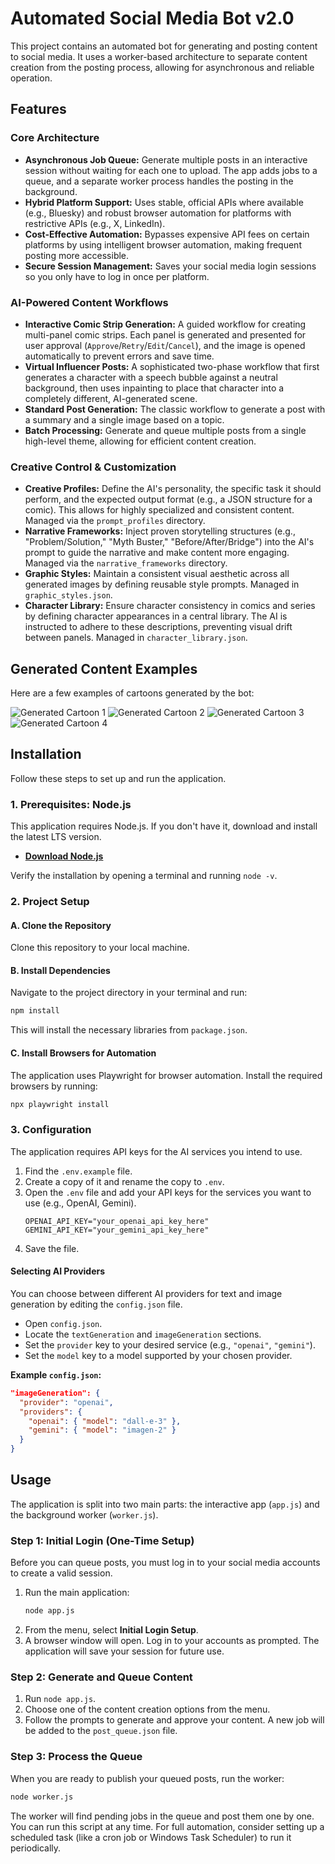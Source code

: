 # Automated Social Media Bot v2.0

This project contains an automated bot for generating and posting content to social media. It uses a worker-based architecture to separate content creation from the posting process, allowing for asynchronous and reliable operation.

## Features

### Core Architecture
- **Asynchronous Job Queue:** Generate multiple posts in an interactive session without waiting for each one to upload. The app adds jobs to a queue, and a separate worker process handles the posting in the background.
- **Hybrid Platform Support:** Uses stable, official APIs where available (e.g., Bluesky) and robust browser automation for platforms with restrictive APIs (e.g., X, LinkedIn).
- **Cost-Effective Automation:** Bypasses expensive API fees on certain platforms by using intelligent browser automation, making frequent posting more accessible.
- **Secure Session Management:** Saves your social media login sessions so you only have to log in once per platform.

### AI-Powered Content Workflows
- **Interactive Comic Strip Generation:** A guided workflow for creating multi-panel comic strips. Each panel is generated and presented for user approval (`Approve`/`Retry`/`Edit`/`Cancel`), and the image is opened automatically to prevent errors and save time.
- **Virtual Influencer Posts:** A sophisticated two-phase workflow that first generates a character with a speech bubble against a neutral background, then uses inpainting to place that character into a completely different, AI-generated scene.
- **Standard Post Generation:** The classic workflow to generate a post with a summary and a single image based on a topic.
- **Batch Processing:** Generate and queue multiple posts from a single high-level theme, allowing for efficient content creation.

### Creative Control & Customization
- **Creative Profiles:** Define the AI's personality, the specific task it should perform, and the expected output format (e.g., a JSON structure for a comic). This allows for highly specialized and consistent content. Managed via the `prompt_profiles` directory.
- **Narrative Frameworks:** Inject proven storytelling structures (e.g., "Problem/Solution," "Myth Buster," "Before/After/Bridge") into the AI's prompt to guide the narrative and make content more engaging. Managed via the `narrative_frameworks` directory.
- **Graphic Styles:** Maintain a consistent visual aesthetic across all generated images by defining reusable style prompts. Managed in `graphic_styles.json`.
- **Character Library:** Ensure character consistency in comics and series by defining character appearances in a central library. The AI is instructed to adhere to these descriptions, preventing visual drift between panels. Managed in `character_library.json`.

## Generated Content Examples

Here are a few examples of cartoons generated by the bot:

![Generated Cartoon 1](final-comic-1755827918379.png)
![Generated Cartoon 2](final-comic-1755917898284.png)
![Generated Cartoon 3](final-comic-1756093858799.png)
![Generated Cartoon 4](final-comic-1756078919985.png)

## Installation

Follow these steps to set up and run the application.

### 1. Prerequisites: Node.js

This application requires Node.js. If you don't have it, download and install the latest LTS version.

- **[Download Node.js](https://nodejs.org/en/download)**

Verify the installation by opening a terminal and running `node -v`.

### 2. Project Setup

#### A. Clone the Repository
Clone this repository to your local machine.

#### B. Install Dependencies
Navigate to the project directory in your terminal and run:
```bash
npm install
```
This will install the necessary libraries from `package.json`.

#### C. Install Browsers for Automation
The application uses Playwright for browser automation. Install the required browsers by running:
```bash
npx playwright install
```

### 3. Configuration

The application requires API keys for the AI services you intend to use.

1.  Find the `.env.example` file.
2.  Create a copy of it and rename the copy to `.env`.
3.  Open the `.env` file and add your API keys for the services you want to use (e.g., OpenAI, Gemini).
    ```
    OPENAI_API_KEY="your_openai_api_key_here"
    GEMINI_API_KEY="your_gemini_api_key_here"
    ```
4.  Save the file.

#### Selecting AI Providers

You can choose between different AI providers for text and image generation by editing the `config.json` file.

-   Open `config.json`.
-   Locate the `textGeneration` and `imageGeneration` sections.
-   Set the `provider` key to your desired service (e.g., `"openai"`, `"gemini"`).
-   Set the `model` key to a model supported by your chosen provider.

**Example `config.json`:**
```json
"imageGeneration": {
  "provider": "openai",
  "providers": {
    "openai": { "model": "dall-e-3" },
    "gemini": { "model": "imagen-2" }
  }
}
```

## Usage

The application is split into two main parts: the interactive app (`app.js`) and the background worker (`worker.js`).

### Step 1: Initial Login (One-Time Setup)

Before you can queue posts, you must log in to your social media accounts to create a valid session.

1.  Run the main application:
    ```bash
    node app.js
    ```
2.  From the menu, select **Initial Login Setup**.
3.  A browser window will open. Log in to your accounts as prompted. The application will save your session for future use.

### Step 2: Generate and Queue Content

1.  Run `node app.js`.
2.  Choose one of the content creation options from the menu.
3.  Follow the prompts to generate and approve your content. A new job will be added to the `post_queue.json` file.

### Step 3: Process the Queue

When you are ready to publish your queued posts, run the worker:

```bash
node worker.js
```

The worker will find pending jobs in the queue and post them one by one. You can run this script at any time. For full automation, consider setting up a scheduled task (like a cron job or Windows Task Scheduler) to run it periodically.